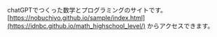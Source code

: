 chatGPTでつくった数学とプログラミングのサイトです。
[https://nobuchiyo.github.io/sample/index.html](https://idnbc.github.io/math_highschool_level/)
からアクセスできます。
